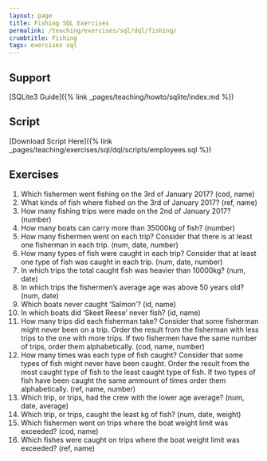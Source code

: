 ```yaml
---
layout: page
title: Fishing SQL Exercises
permalink: /teaching/exercises/sql/dql/fishing/
crumbtitle: Fishing
tags: exercises sql
---
```


## Support
[SQLite3 Guide]({% link _pages/teaching/howto/sqlite/index.md %})


## Script

[Download Script Here]({% link _pages/teaching/exercises/sql/dql/scripts/employees.sql %})

## Exercises

1. Which fishermen went fishing on the 3rd of January 2017? (cod, name)
2. What kinds of fish where fished on the 3rd of January 2017? (ref, name)
3. How many fishing trips were made on the 2nd of January 2017? (number)
4. How many boats can carry more than 35000kg of fish? (number)
5. How many fishermen went on each trip? Consider that there is at least one fisherman in each trip. (num, date, number)
6. How many types of fish were caught in each trip? Consider that at least one type of fish was caught in each trip. (num, date, number)
7. In which trips the total caught fish was heavier than 10000kg? (num, date)
8. In which trips the fishermen’s average age was above 50 years old? (num, date)
9. Which boats never caught ‘Salmon’? (id, name)
10. In which boats did ‘Skeet Reese’ never fish? (id, name)
11. How many trips did each fisherman take? Consider that some fisherman might never been on a trip. Order the result from the fisherman with less trips to the one with more trips. If two fishermen have the same number of trips, order them alphabetically. (cod, name, number)
12. How many times was each type of fish caught? Consider that some types of fish might never have been caught. Order the result from the most caught type of fish to the least caught type of fish. If two types of fish have been caught the same ammount of times order them alphabetically. (ref, name, number)
13. Which trip, or trips, had the crew with the lower age average? (num, date, average)
14. Which trip, or trips, caught the least kg of fish? (num, date, weight)
15. Which fishermen went on trips where the boat weight limit was exceeded? (cod, name)
16. Which fishes were caught on trips where the boat weight limit was exceeded? (ref, name)
